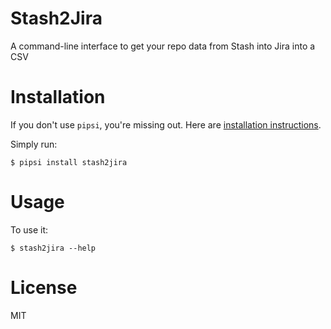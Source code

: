 # Stash2Jira

A command-line interface to get your repo data from Stash into Jira into a CSV


# Installation

If you don't use `pipsi`, you're missing out.
Here are [installation instructions](https://github.com/mitsuhiko/pipsi#readme).

Simply run:

    $ pipsi install stash2jira


# Usage

To use it:

    $ stash2jira --help

# License 
MIT
